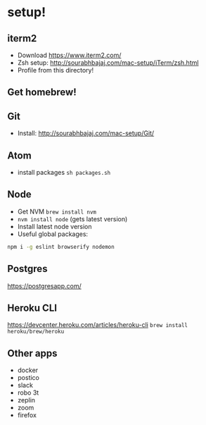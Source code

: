 # setup!

## iterm2

- Download https://www.iterm2.com/
- Zsh setup: http://sourabhbajaj.com/mac-setup/iTerm/zsh.html
- Profile from this directory!  

## Get homebrew!


## Git

- Install: http://sourabhbajaj.com/mac-setup/Git/


## Atom

- install packages `sh packages.sh`


## Node

- Get NVM `brew install nvm`
- `nvm install node` (gets latest version)
- Install latest node version
- Useful global packages:

```sh
npm i -g eslint browserify nodemon
```

## Postgres

https://postgresapp.com/


## Heroku CLI

https://devcenter.heroku.com/articles/heroku-cli
`brew install heroku/brew/heroku`

## Other apps

- docker
- postico
- slack
- robo 3t
- zeplin
- zoom
- firefox
